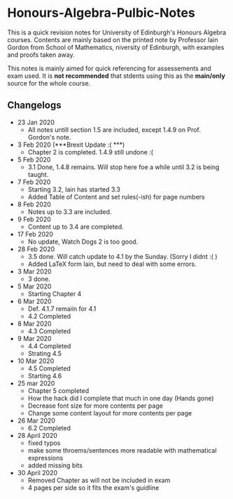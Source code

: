 # Honours-Algebra-Pulbic-Notes

This is a quick revision notes for University of Edinburgh's Honours Algebra courses. Contents are mainly based on the printed note by Professor Iain Gordon from School of Mathematics, niversity of Edinburgh, with examples and proofs taken away.

This notes is mainly aimed for quick referencing for assessements and exam used. It is **not recommended** that stdents using this as the **main/only** source for the whole course.

## Changelogs
- 23 Jan 2020
  - All notes untill section 1.5 are included, except 1.4.9 on Prof. Gordon's note.
- 3 Feb 2020 (***Brexit Update :( ***)
  - Chapter 2 is completed. 1.4.9 still undone :(
- 5 Feb 2020
  - 3.1 Done, 1.4.8 remains. Will stop here foe a while until 3.2 is being taught.
- 7 Feb 2020
  - Starting 3.2, Iain has started 3.3
  - Added Table of Content and set rules(-ish) for page numbers
- 8 Feb 2020
  - Notes up to 3.3 are included.
- 9 Feb 2020
  - Content up to 3.4 are completed.
- 17 Feb 2020
  - No update, Watch Dogs 2 is too good.
- 28 Feb 2020
  - 3.5 done. Will catch update to 4.1 by the Sunday. (Sorry I didnt :( )
  - Added LaTeX form Iain, but need to deal with some errors.
- 3 Mar 2020
  - 3 done.
- 5 Mar 2020
  - Starting Chapter 4
- 6 Mar 2020
  - Def. 4.1.7 remaiin for 4.1
  - 4.2 Completed
- 8 Mar 2020
  - 4.3 Completed
- 9 Mar 2020
  - 4.4 Completed
  - Strating 4.5
- 10 Mar 2020
  - 4.5 Completed
  - Starting 4.6
- 25 mar 2020
  - Chapter 5 completed
  - How the hack did I complete that much in one day (Hands gone)
  - Decrease font size for more contents per page
  - Change some content layout for more contents per page
- 26 Mar 2020
  - 6.2 Completed
- 28 April 2020
  - fixed typos
  - make some throems/sentences more readable with mathematical expressions
  - added missing bits
- 30 April 2020
  - Removed Chapter as will not be included in exam
  - 4 pages per side so it fits the exam's guidline